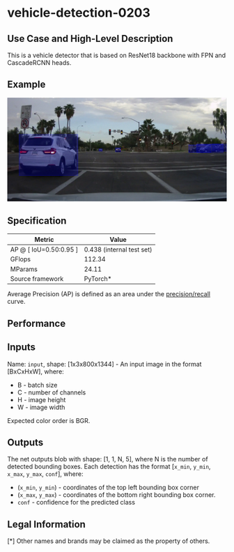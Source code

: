 # vehicle-detection-0203

## Use Case and High-Level Description

This is a vehicle detector that is based on ResNet18
backbone with FPN and CascadeRCNN heads. 

## Example

![](./vehicle-detection-0203.png)

## Specification

| Metric                          | Value                                     |
|---------------------------------|-------------------------------------------|
| AP @ [ IoU=0.50:0.95 ]          | 0.438 (internal test set)                 |
| GFlops                          | 112.34                                    |
| MParams                         | 24.11                                    |
| Source framework                | PyTorch\*                                 |

Average Precision (AP) is defined as an area under
the [precision/recall](https://en.wikipedia.org/wiki/Precision_and_recall)
curve.

## Performance

## Inputs

Name: `input`, shape: [1x3x800x1344] - An input image in the format [BxCxHxW],
where:

- B - batch size
- C - number of channels
- H - image height
- W - image width

Expected color order is BGR.

## Outputs

The net outputs blob with shape: [1, 1, N, 5], where N is the number of detected
bounding boxes. Each detection has the format
  [`x_min`, `y_min`, `x_max`, `y_max`, `conf`], where:
  - (`x_min`, `y_min`) - coordinates of the top left bounding box corner
  - (`x_max`, `y_max`) - coordinates of the bottom right bounding box corner.
  - `conf` - confidence for the predicted class

## Legal Information
[*] Other names and brands may be claimed as the property of others.
